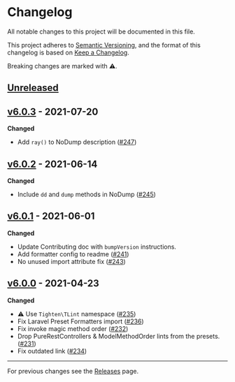 # Changelog

All notable changes to this project will be documented in this file.

This project adheres to [Semantic Versioning](https://semver.org/spec/v2.0.0.html), and the format of this changelog is based on [Keep a Changelog](https://keepachangelog.com/en/1.0.0/).

Breaking changes are marked with ⚠️.

## [Unreleased]

## [v6.0.3] - 2021-07-20

**Changed**

-   Add `ray()` to NoDump description ([#247](https://github.com/tighten/tlint/pull/247))

## [v6.0.2] - 2021-06-14

**Changed**

-   Include `dd` and `dump` methods in NoDump ([#245](https://github.com/tighten/tlint/pull/245))

## [v6.0.1] - 2021-06-01

**Changed**

-   Update Contributing doc with `bumpVersion` instructions.
-   Add formatter config to readme ([#241](https://github.com/tighten/tlint/pull/241))
-   No unused import attribute fix ([#243](https://github.com/tighten/tlint/pull/243))

## [v6.0.0] - 2021-04-23

**Changed**

-   ⚠️ Use `Tighten\TLint` namespace ([#235](https://github.com/tighten/tlint/pull/235))
-   Fix Laravel Preset Formatters import ([#236](https://github.com/tighten/tlint/pull/236))
-   Fix invoke magic method order ([#232](https://github.com/tighten/tlint/pull/232))
-   Drop PureRestControllers & ModelMethodOrder lints from the presets. ([#231](https://github.com/tighten/tlint/pull/231))
-   Fix outdated link ([#234](https://github.com/tighten/tlint/pull/234))

---

For previous changes see the [Releases](https://github.com/tighten/tlint/releases) page.

[unreleased]: https://github.com/tighten/tlint/compare/v6.0.3...HEAD
[v6.0.3]: https://github.com/tighten/tlint/compare/v6.0.2...v6.0.3
[v6.0.2]: https://github.com/tighten/tlint/compare/v6.0.1...v6.0.2
[v6.0.1]: https://github.com/tighten/tlint/compare/v6.0.0...v6.0.1
[v6.0.0]: https://github.com/tighten/tlint/compare/v5.0.16...v6.0.0
